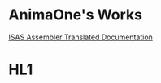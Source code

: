 # AnimaOne's Works

<a href="https://animaone.github.io/isas/translated_pages_1.html">ISAS Assembler Translated Documentation </a>

# HL1
